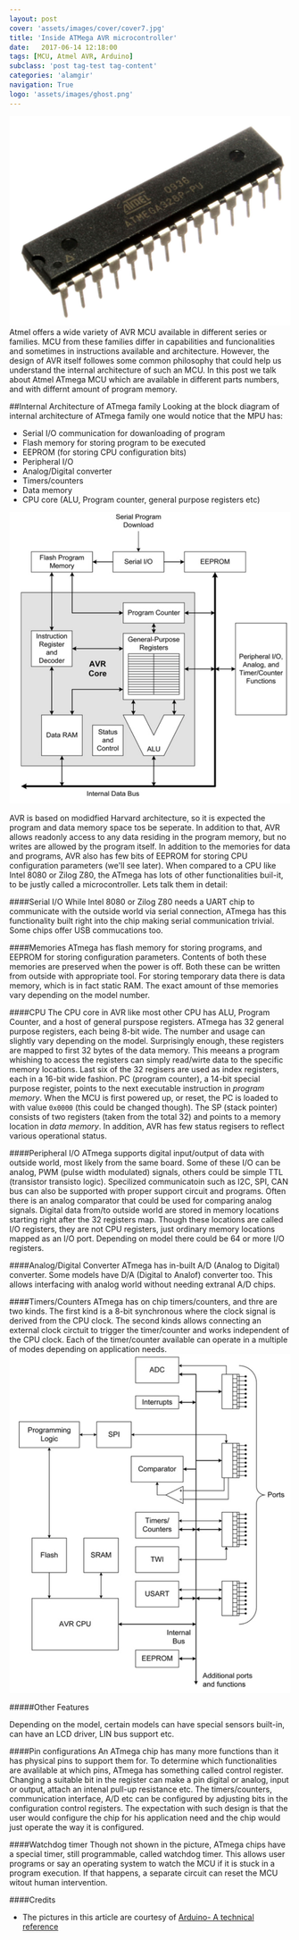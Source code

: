 ```yaml
---
layout: post
cover: 'assets/images/cover/cover7.jpg'
title: 'Inside ATMega AVR microcontroller' 
date:   2017-06-14 12:18:00
tags: [MCU, Atmel AVR, Arduino]
subclass: 'post tag-test tag-content'
categories: 'alamgir'
navigation: True
logo: 'assets/images/ghost.png'
---
```

<img src="/assets/images/2017/17_06_14_ATmega328P.jpg"  alt="Atmel ATmega328P" class="rightimg" />Atmel offers a wide variety of AVR MCU available in different series or families. MCU from these families differ in capabilities and funcionalities and sometimes in instructions available and architecture. However,  the design of AVR itself followes some common philosophy that could help us understand the internal architecture of such an MCU. In this post we talk about Atmel ATmega MCU which are available in different parts numbers, and with differnt amount of program memory.  

<!--more-->

##Internal Architecture of ATmega family
Looking at the block diagram of internal architecture of ATmega family one would notice that the MPU has:

- Serial I/O communication for dowanloading of program
- Flash memory for storing program to be executed
- EEPROM (for storing CPU configuration bits)
- Peripheral I/O
- Analog/Digital converter
- Timers/counters
- Data memory
- CPU core (ALU, Program counter, general purpose registers etc)

![Atmel ATmega](/assets/images/2017/17_06_14_Atmel_ATmega_arch.png "Atmel ATmega MPU.") 

AVR is based on modidfied Harvard architecture, so it is expected the program and data memory space tos be seperate. In addition to that, AVR allows readonly access to any data residing in the program memory, but no writes are allowed by the program itself. In addition to the memories for data and programs, AVR also has few bits of EEPROM for storing CPU configuration parameters (we'll see later). When compared to a CPU like Intel 8080 or Zilog Z80, the ATmega has lots of other functionalities buil-it, to be justly called a microcontroller. Lets talk them in detail:

####Serial I/O
While Intel 8080 or Zilog Z80 needs a UART chip to communicate with the outside world via serial connection, ATmega has this functionality built right into the chip making serial communication trivial. Some chips offer USB commucations too.

####Memories
ATmega has flash memory for storing programs, and EEPROM for storing configuration parameters. Contents of both these memories are preserved when the power is off. Both these can be written from outside with appropriate tool. For storing temporary data there is data memory, which is in fact static RAM. The exact amount of thse memories vary depending on the model number.

####CPU
The CPU core in AVR like most other CPU has ALU, Program Counter, and a host of general purspose registers. ATmega has 32 general purpose registers, each being 8-bit wide. The number and usage can slightly vary depending on the model. Surprisingly enough, these registers are mapped to first 32 bytes of the data memory. This meeans a program whishing to access the registers can simply read/wirte data to the specific memory locations. Last six of the 32 regisers are used as index registers, each in a 16-bit wide fashion. PC (program counter), a 14-bit special purpose register, points to the next executable instruction in <i>program memory</i>. When the MCU is first powered up, or reset, the PC is loaded to with value `0x0000` (this could be changed though). The SP (stack pointer) consists of two registers (taken from the total 32) and points to a memory location in <i>data memory</i>. In addition, AVR has few status regisers to reflect various operational status.

####Peripheral I/O
ATmega supports digital input/output of data with outside world, most likely from the same board. Some of these I/O can be analog, PWM (pulse width modulated) signals, others could be simple TTL (transistor transisto logic). Specilized communicatoin such as I2C, SPI, CAN bus can also be supported with proper support circuit and programs. Often there is an analog comparator that could be used for comparing analog signals. Digital data from/to outside world are stored in memory locations starting right after the 32 registers map. Though these locations are called I/O registers, they are not CPU registers, just ordinary memory locations mapped as an I/O port. Depending on model there could be 64 or more I/O registers.

####Analog/Digital Converter
ATmega has in-built A/D (Analog to Digital) converter. Some models have D/A (Digital to Analof) converter too. This allows interfacing with analog world without needing extranal A/D chips.

####Timers/Counters
ATmega has on chip timers/counters, and thre are two kinds. The first kind is a 8-bit synchronous where the clock signal is derived from the CPU clock. The second kinds allows connecting an external clock circtuit to trigger the timer/counter and works independent of the CPU clock. Each of the timer/counter available can operate in a multiple of modes depending on application needs.
![Atmel ATmega](/assets/images/2017/17_06_14_Atmel_ATmega_arch2.png "Atmel ATmega MPU.") 

#####Other Features

Depending on the model, certain models can have special sensors built-in, can have an LCD driver, LIN bus support etc.

####Pin configurations
An ATmega chip has many more functions than it has physical pins to support them for. To determine which functionalities are avalilable at which pins, ATmega has something called control register. Changing a suitable bit in the register can make a pin digital or analog, input or output, attach an intenal pull-up resistance etc. The timers/counters, communication interface, A/D etc can be configured by adjusting bits in the configuration control registers. The expectation with such design is that the user would configure the chip for his application need and the chip would just operate the way it is configured.

####Watchdog timer
Though not shown in the picture, ATmega chips have a special timer, still programmable, called watchdog timer. This allows user programs or say an operating system to watch the MCU if it is stuck in a program execution. If that happens, a separate circuit can reset the MCU witout human intervention.

####Credits
- The pictures in this article are courtesy of <a href="http://shop.oreilly.com/product/0636920037880.do">Arduino- A technical reference</a>
